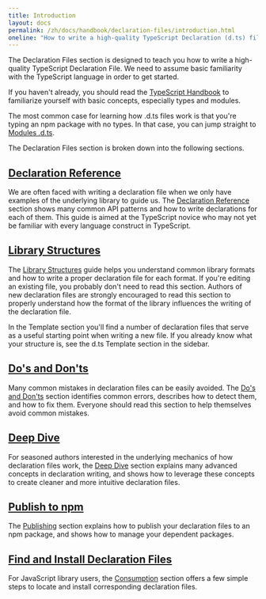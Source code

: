 ```yaml
---
title: Introduction
layout: docs
permalink: /zh/docs/handbook/declaration-files/introduction.html
oneline: "How to write a high-quality TypeScript Declaration (d.ts) file"
---
```


The Declaration Files section is designed to teach you how to write a high-quality TypeScript Declaration File. We need to assume basic familiarity with the TypeScript language in order to get started.

If you haven't already, you should read the [TypeScript Handbook](/docs/handbook/2/basic-types.html)
to familiarize yourself with basic concepts, especially types and modules.

The most common case for learning how .d.ts files work is that you're typing an npm package with no types. 
In that case, you can jump straight to [Modules .d.ts](/docs/handbook/declaration-files/templates/module-d-ts.html).

The Declaration Files section is broken down into the following sections.

## [Declaration Reference](/docs/handbook/declaration-files/by-example.html)

We are often faced with writing a declaration file when we only have examples of the underlying library to guide us.
The [Declaration Reference](/docs/handbook/declaration-files/by-example.html) section shows many common API patterns and how to write declarations for each of them.
This guide is aimed at the TypeScript novice who may not yet be familiar with every language construct in TypeScript.

## [Library Structures](/docs/handbook/declaration-files/library-structures.html)

The [Library Structures](/docs/handbook/declaration-files/library-structures.html) guide helps you understand common library formats and how to write a proper declaration file for each format.
If you're editing an existing file, you probably don't need to read this section.
Authors of new declaration files are strongly encouraged to read this section to properly understand how the format of the library influences the writing of the declaration file. 

In the Template section you'll find a number of declaration files that serve as a useful starting point
when writing a new file. If you already know what your structure is, see the d.ts Template section in the sidebar.

## [Do's and Don'ts](/docs/handbook/declaration-files/do-s-and-don-ts.html)

Many common mistakes in declaration files can be easily avoided.
The [Do's and Don'ts](/docs/handbook/declaration-files/do-s-and-don-ts.html) section identifies common errors, 
describes how to detect them, 
and how to fix them.
Everyone should read this section to help themselves avoid common mistakes.

## [Deep Dive](/docs/handbook/declaration-files/deep-dive.html)

For seasoned authors interested in the underlying mechanics of how declaration files work, 
the [Deep Dive](/docs/handbook/declaration-files/deep-dive.html) section explains many advanced concepts in declaration writing, 
and shows how to leverage these concepts to create cleaner and more intuitive declaration files.

## [Publish to npm](/docs/handbook/declaration-files/publishing.html)

The [Publishing](/docs/handbook/declaration-files/publishing.html) section explains how to publish your declaration files to an npm package, and shows how to manage your dependent packages.

## [Find and Install Declaration Files](/docs/handbook/declaration-files/consumption.html)

For JavaScript library users, the [Consumption](/docs/handbook/declaration-files/consumption.html) section offers a few simple steps to locate and install corresponding declaration files.
